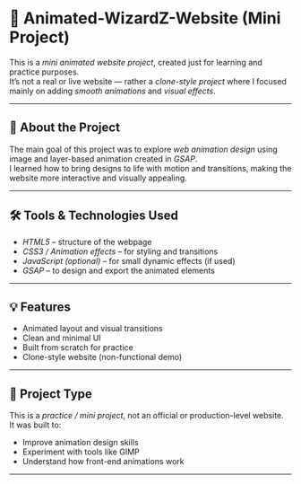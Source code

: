 # 🌟 Animated-WizardZ-Website (Mini Project)

This is a *mini animated website project*, created just for learning and practice purposes.  
It’s not a real or live website — rather a *clone-style project* where I focused mainly on adding *smooth animations* and *visual effects*.

---

## 🎨 About the Project

The main goal of this project was to explore *web animation design* using image and layer-based animation created in *GSAP*.  
I learned how to bring designs to life with motion and transitions, making the website more interactive and visually appealing.

---

## 🛠 Tools & Technologies Used

- *HTML5* – structure of the webpage  
- *CSS3 / Animation effects* – for styling and transitions  
- *JavaScript (optional)* – for small dynamic effects (if used)  
- *GSAP* – to design and export the animated elements  

---

## 💡 Features

- Animated layout and visual transitions  
- Clean and minimal UI  
- Built from scratch for practice  
- Clone-style website (non-functional demo)  

---

## 📁 Project Type

This is a *practice / mini project*, not an official or production-level website.  
It was built to:
- Improve animation design skills  
- Experiment with tools like GIMP  
- Understand how front-end animations work

---
